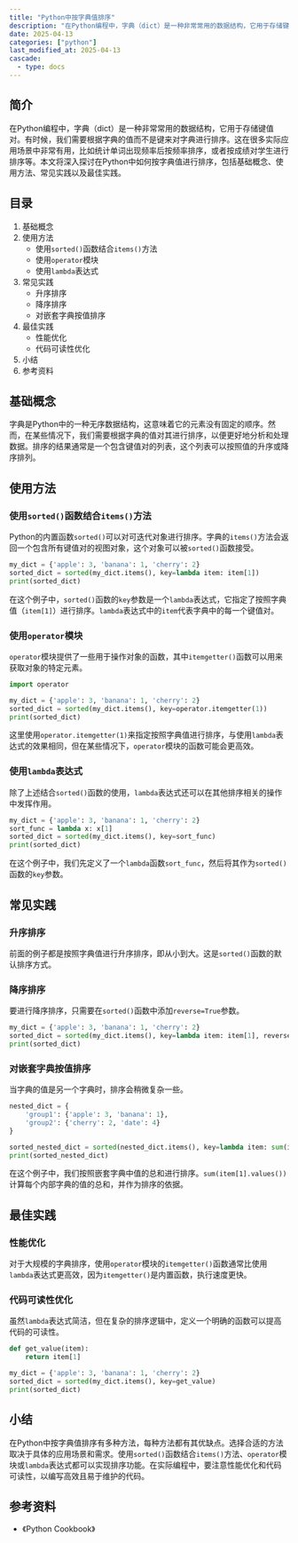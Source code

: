 ```yaml
---
title: "Python中按字典值排序"
description: "在Python编程中，字典（dict）是一种非常常用的数据结构，它用于存储键值对。有时候，我们需要根据字典的值而不是键来对字典进行排序。这在很多实际应用场景中非常有用，比如统计单词出现频率后按频率排序，或者按成绩对学生进行排序等。本文将深入探讨在Python中如何按字典值进行排序，包括基础概念、使用方法、常见实践以及最佳实践。"
date: 2025-04-13
categories: ["python"]
last_modified_at: 2025-04-13
cascade:
  - type: docs
---
```



## 简介
在Python编程中，字典（dict）是一种非常常用的数据结构，它用于存储键值对。有时候，我们需要根据字典的值而不是键来对字典进行排序。这在很多实际应用场景中非常有用，比如统计单词出现频率后按频率排序，或者按成绩对学生进行排序等。本文将深入探讨在Python中如何按字典值进行排序，包括基础概念、使用方法、常见实践以及最佳实践。

<!-- more -->
## 目录
1. 基础概念
2. 使用方法
    - 使用`sorted()`函数结合`items()`方法
    - 使用`operator`模块
    - 使用`lambda`表达式
3. 常见实践
    - 升序排序
    - 降序排序
    - 对嵌套字典按值排序
4. 最佳实践
    - 性能优化
    - 代码可读性优化
5. 小结
6. 参考资料

## 基础概念
字典是Python中的一种无序数据结构，这意味着它的元素没有固定的顺序。然而，在某些情况下，我们需要根据字典的值对其进行排序，以便更好地分析和处理数据。排序的结果通常是一个包含键值对的列表，这个列表可以按照值的升序或降序排列。

## 使用方法
### 使用`sorted()`函数结合`items()`方法
Python的内置函数`sorted()`可以对可迭代对象进行排序。字典的`items()`方法会返回一个包含所有键值对的视图对象，这个对象可以被`sorted()`函数接受。

```python
my_dict = {'apple': 3, 'banana': 1, 'cherry': 2}
sorted_dict = sorted(my_dict.items(), key=lambda item: item[1])
print(sorted_dict)
```

在这个例子中，`sorted()`函数的`key`参数是一个`lambda`表达式，它指定了按照字典值（`item[1]`）进行排序。`lambda`表达式中的`item`代表字典中的每一个键值对。

### 使用`operator`模块
`operator`模块提供了一些用于操作对象的函数，其中`itemgetter()`函数可以用来获取对象的特定元素。

```python
import operator

my_dict = {'apple': 3, 'banana': 1, 'cherry': 2}
sorted_dict = sorted(my_dict.items(), key=operator.itemgetter(1))
print(sorted_dict)
```

这里使用`operator.itemgetter(1)`来指定按照字典值进行排序，与使用`lambda`表达式的效果相同，但在某些情况下，`operator`模块的函数可能会更高效。

### 使用`lambda`表达式
除了上述结合`sorted()`函数的使用，`lambda`表达式还可以在其他排序相关的操作中发挥作用。

```python
my_dict = {'apple': 3, 'banana': 1, 'cherry': 2}
sort_func = lambda x: x[1]
sorted_dict = sorted(my_dict.items(), key=sort_func)
print(sorted_dict)
```

在这个例子中，我们先定义了一个`lambda`函数`sort_func`，然后将其作为`sorted()`函数的`key`参数。

## 常见实践
### 升序排序
前面的例子都是按照字典值进行升序排序，即从小到大。这是`sorted()`函数的默认排序方式。

### 降序排序
要进行降序排序，只需要在`sorted()`函数中添加`reverse=True`参数。

```python
my_dict = {'apple': 3, 'banana': 1, 'cherry': 2}
sorted_dict = sorted(my_dict.items(), key=lambda item: item[1], reverse=True)
print(sorted_dict)
```

### 对嵌套字典按值排序
当字典的值是另一个字典时，排序会稍微复杂一些。

```python
nested_dict = {
    'group1': {'apple': 3, 'banana': 1},
    'group2': {'cherry': 2, 'date': 4}
}

sorted_nested_dict = sorted(nested_dict.items(), key=lambda item: sum(item[1].values()))
print(sorted_nested_dict)
```

在这个例子中，我们按照嵌套字典中值的总和进行排序。`sum(item[1].values())`计算每个内部字典的值的总和，并作为排序的依据。

## 最佳实践
### 性能优化
对于大规模的字典排序，使用`operator`模块的`itemgetter()`函数通常比使用`lambda`表达式更高效，因为`itemgetter()`是内置函数，执行速度更快。

### 代码可读性优化
虽然`lambda`表达式简洁，但在复杂的排序逻辑中，定义一个明确的函数可以提高代码的可读性。

```python
def get_value(item):
    return item[1]

my_dict = {'apple': 3, 'banana': 1, 'cherry': 2}
sorted_dict = sorted(my_dict.items(), key=get_value)
print(sorted_dict)
```

## 小结
在Python中按字典值排序有多种方法，每种方法都有其优缺点。选择合适的方法取决于具体的应用场景和需求。使用`sorted()`函数结合`items()`方法、`operator`模块或`lambda`表达式都可以实现排序功能。在实际编程中，要注意性能优化和代码可读性，以编写高效且易于维护的代码。

## 参考资料
- 《Python Cookbook》